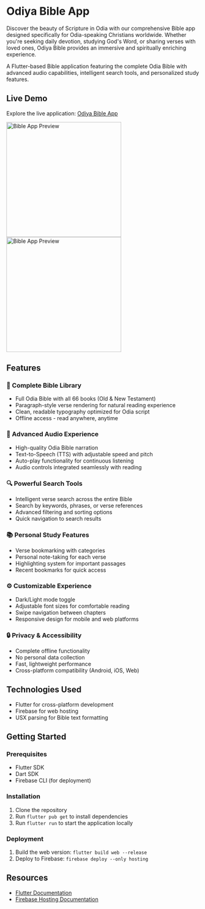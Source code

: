 # Odiya Bible App

Discover the beauty of Scripture in Odia with our comprehensive Bible app designed specifically for Odia-speaking Christians worldwide. Whether you're seeking daily devotion, studying God's Word, or sharing verses with loved ones, Odiya Bible provides an immersive and spiritually enriching experience.

A Flutter-based Bible application featuring the complete Odia Bible with advanced audio capabilities, intelligent search tools, and personalized study features.

## Live Demo

Explore the live application: [Odiya Bible App](https://odiya-bible-app.web.app/)

<img src="https://images-panchanan.s3.ap-south-1.amazonaws.com/Bible/1.Home_Screen.jpg" alt="Bible App Preview" width="300">

<img src="https://drive.google.com/uc?export=view&id=1Y5IJENJJQviQhmLH_s9TyhRy7gcFGyx9" alt="Bible App Preview" width="300">



## Features

### 📖 Complete Bible Library
- Full Odia Bible with all 66 books (Old & New Testament)
- Paragraph-style verse rendering for natural reading experience
- Clean, readable typography optimized for Odia script
- Offline access - read anywhere, anytime

### 🎵 Advanced Audio Experience
- High-quality Odia Bible narration
- Text-to-Speech (TTS) with adjustable speed and pitch
- Auto-play functionality for continuous listening
- Audio controls integrated seamlessly with reading

### 🔍 Powerful Search Tools
- Intelligent verse search across the entire Bible
- Search by keywords, phrases, or verse references
- Advanced filtering and sorting options
- Quick navigation to search results

### 📚 Personal Study Features
- Verse bookmarking with categories
- Personal note-taking for each verse
- Highlighting system for important passages
- Recent bookmarks for quick access

### ⚙️ Customizable Experience
- Dark/Light mode toggle
- Adjustable font sizes for comfortable reading
- Swipe navigation between chapters
- Responsive design for mobile and web platforms

### 🔒 Privacy & Accessibility
- Complete offline functionality
- No personal data collection
- Fast, lightweight performance
- Cross-platform compatibility (Android, iOS, Web)

## Technologies Used

- Flutter for cross-platform development
- Firebase for web hosting
- USX parsing for Bible text formatting

## Getting Started

### Prerequisites

- Flutter SDK
- Dart SDK
- Firebase CLI (for deployment)

### Installation

1. Clone the repository
2. Run `flutter pub get` to install dependencies
3. Run `flutter run` to start the application locally

### Deployment

1. Build the web version: `flutter build web --release`
2. Deploy to Firebase: `firebase deploy --only hosting`

## Resources

- [Flutter Documentation](https://docs.flutter.dev/)
- [Firebase Hosting Documentation](https://firebase.google.com/docs/hosting)
